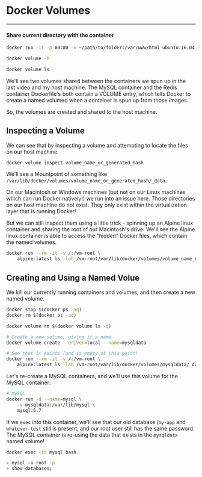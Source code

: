 # Docker Volumes
---

#### Share current directory with the container
```bash
docker run -it -p 80:80 -v ~/path/to/folder:/var/www/html ubuntu:16.04 bash
```

```bash
docker volume -h

docker volume ls
```

We'll see two volumes shared between the containers we spun up in the last video and my host machine. The MySQL container and the Redis container Dockerfile's both contain a VOLUME entry, which tells Docker to create a named volumed when a container is spun up from those images.

So, the volumes are created and shared to the host machine.

## Inspecting a Volume

We can see that by inspecting a volume and attempting to locate the files on our host machine.

```bash
docker volume inspect volume_name_or_generated_hash
```

We'll see a Mountpoint of something like `/var/lib/docker/volumes/volume_name_or_generated_hash/_data`.

On our Macintosh or Windows machines (but not on our Linux machines which can run Docker natively!) we run into an issue here. Those directories on our host machine do not exist. They only exist within the virtualization layer that is running Docker!

But we can still inspect them using a little trick - spinning up an Alpine linux container and sharing the root of our Macintosh's drive. We'll see the Alpine linux container is able to access the "hidden" Docker files, which contain the named volumes.

```bash
docker run --rm -it -v /:/vm-root \
    alpine:latest ls -lah /vm-root/var/lib/docker/volumes/volume_name_or_generated_hash/_data
```

## Creating and Using a Named Volue

We kill our currently running containers and volumes, and then create a new named volume.

```bash
docker stop $(docker ps -aq)
docker rm $(docker ps -aq)

docker volume rm $(docker volume ls -q)

# Create a new volume, giving it a name
docker volume create --driver=local --name=mysqldata

# See that it exists (and is empty at this point)
docker run --rm -it -v /:/vm-root \
    alpine:latest ls -lah /vm-root/var/lib/docker/volumes/mysqldata/_data
```

Let's re-create a MySQL containers, and we'll use this volume for the MySQL container:

```bash
# MySQL
docker run -d --name=mysql \
    -v mysqldata:/var/lib/mysql \
    mysql:5.7
```
If we `exec` into this container, we'll see that our old database (`my-app` and `whatever-test` still is present, and our root user still has the same password. The MySQL container is re-using the data that exists in the `mysqldata` named volume!

```bash
docker exec -it mysql bash

> mysql -u root -p
> show databases;
```